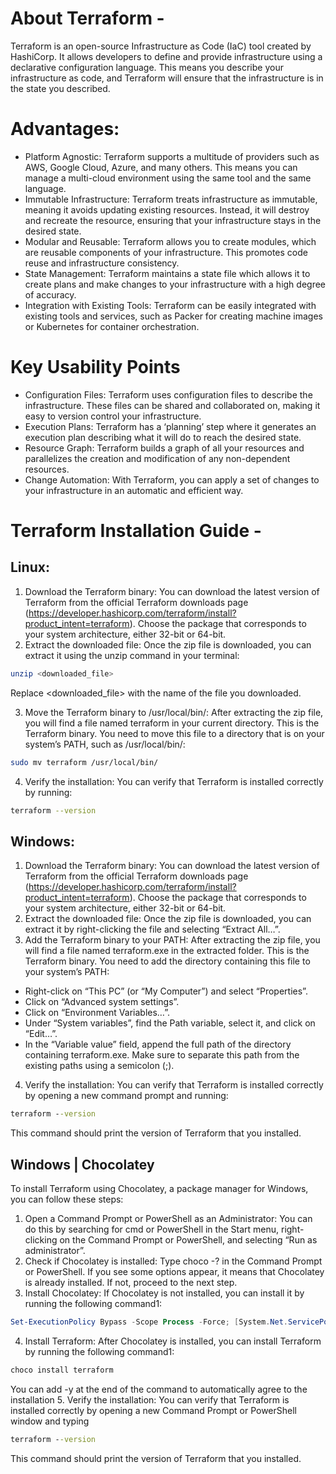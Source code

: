 # About Terraform - 

Terraform is an open-source Infrastructure as Code (IaC) tool created by HashiCorp. It allows developers to define and provide infrastructure using a declarative configuration language. This means you describe your infrastructure as code, and Terraform will ensure that the infrastructure is in the state you described.

# Advantages:
- Platform Agnostic: Terraform supports a multitude of providers such as AWS, Google Cloud, Azure, and many others. This means you can manage a multi-cloud environment using the same tool and the same language.
- Immutable Infrastructure: Terraform treats infrastructure as immutable, meaning it avoids updating existing resources. Instead, it will destroy and recreate the resource, ensuring that your infrastructure stays in the desired state.
- Modular and Reusable: Terraform allows you to create modules, which are reusable components of your infrastructure. This promotes code reuse and infrastructure consistency.
- State Management: Terraform maintains a state file which allows it to create plans and make changes to your infrastructure with a high degree of accuracy.
- Integration with Existing Tools: Terraform can be easily integrated with existing tools and services, such as Packer for creating machine images or Kubernetes for container orchestration.

# Key Usability Points
- Configuration Files: Terraform uses configuration files to describe the infrastructure. These files can be shared and collaborated on, making it easy to version control your infrastructure.
- Execution Plans: Terraform has a ‘planning’ step where it generates an execution plan describing what it will do to reach the desired state.
- Resource Graph: Terraform builds a graph of all your resources and parallelizes the creation and modification of any non-dependent resources.
- Change Automation: With Terraform, you can apply a set of changes to your infrastructure in an automatic and efficient way.

# Terraform Installation Guide - 

## Linux:
1. Download the Terraform binary: You can download the latest version of Terraform from the official Terraform downloads page (https://developer.hashicorp.com/terraform/install?product_intent=terraform). Choose the package that corresponds to your system architecture, either 32-bit or 64-bit.
2. Extract the downloaded file: Once the zip file is downloaded, you can extract it using the unzip command in your terminal:
```bash
unzip <downloaded_file>
```
Replace <downloaded_file> with the name of the file you downloaded.

3. Move the Terraform binary to /usr/local/bin/: After extracting the zip file, you will find a file named terraform in your current directory. This is the Terraform binary. You need to move this file to a directory that is on your system’s PATH, such as /usr/local/bin/:
```bash
sudo mv terraform /usr/local/bin/
```
4. Verify the installation: You can verify that Terraform is installed correctly by running:
```bash
terraform --version
```

## Windows:
1. Download the Terraform binary: You can download the latest version of Terraform from the official Terraform downloads page (https://developer.hashicorp.com/terraform/install?product_intent=terraform). Choose the package that corresponds to your system architecture, either 32-bit or 64-bit.
2. Extract the downloaded file: Once the zip file is downloaded, you can extract it by right-clicking the file and selecting “Extract All…”.
3. Add the Terraform binary to your PATH: After extracting the zip file, you will find a file named terraform.exe in the extracted folder. This is the Terraform binary. You need to add the directory containing this file to your system’s PATH:
- Right-click on “This PC” (or “My Computer”) and select “Properties”.
- Click on “Advanced system settings”.
- Click on “Environment Variables…”.
- Under “System variables”, find the Path variable, select it, and click on “Edit…”.
- In the “Variable value” field, append the full path of the directory containing terraform.exe. Make sure to separate this path from the existing paths using a semicolon (;).
4. Verify the installation: You can verify that Terraform is installed correctly by opening a new command prompt and running:
```cmd
terraform --version
```
This command should print the version of Terraform that you installed.

## Windows | Chocolatey
To install Terraform using Chocolatey, a package manager for Windows, you can follow these steps:
1. Open a Command Prompt or PowerShell as an Administrator: You can do this by searching for cmd or PowerShell in the Start menu, right-clicking on the Command Prompt or PowerShell, and selecting “Run as administrator”.
2. Check if Chocolatey is installed: Type choco -? in the Command Prompt or PowerShell. If you see some options appear, it means that Chocolatey is already installed. If not, proceed to the next step.
3. Install Chocolatey: If Chocolatey is not installed, you can install it by running the following command1:
```powershell
Set-ExecutionPolicy Bypass -Scope Process -Force; [System.Net.ServicePointManager]::SecurityProtocol = [System.Net.ServicePointManager]::SecurityProtocol -bor 3072; iex ((New-Object System.Net.WebClient).DownloadString('https://community.chocolatey.org/install.ps1'))
```
4. Install Terraform: After Chocolatey is installed, you can install Terraform by running the following command1:
```powershell
choco install terraform
```
You can add -y at the end of the command to automatically agree to the installation
5. Verify the installation: You can verify that Terraform is installed correctly by opening a new Command Prompt or PowerShell window and typing 
```cmd
terraform --version
```
This command should print the version of Terraform that you installed.
